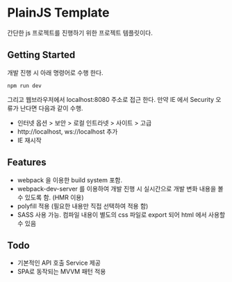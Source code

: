 # PlainJS Template
간단한 js 프로젝트를 진행하기 위한 프로젝트 템플릿이다.  

## Getting Started
개발 진행 시 아래 명령어로 수행 한다.
```
npm run dev
```
그리고 웹브라우저에서 localhost:8080 주소로 접근 한다.
만약 IE 에서 Security 오류가 난다면 다음과 같이 수행.
- 인터넷 옵션 > 보안 > 로컬 인트라넷 > 사이트 > 고급
- http://localhost, ws://localhost 추가
- IE 재시작

## Features
- webpack 을 이용한 build system 포함.
- webpack-dev-server 를 이용하여 개발 진행 시 실시간으로 개발 변화 내용을 볼 수 있도록 함. (HMR 이용)
- polyfill 적용 (필요한 내용만 직접 선택하여 적용 함)
- SASS 사용 가능. 컴파일 내용이 별도의 css 파일로 export 되어 html 에서 사용할 수 있음

## Todo
- 기본적인 API 호출 Service 제공
- SPA로 동작되는 MVVM 패턴 적용